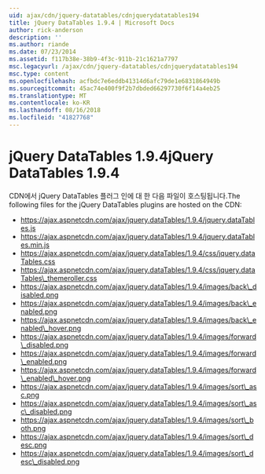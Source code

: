 ```yaml
---
uid: ajax/cdn/jquery-datatables/cdnjquerydatatables194
title: jQuery DataTables 1.9.4 | Microsoft Docs
author: rick-anderson
description: ''
ms.author: riande
ms.date: 07/23/2014
ms.assetid: f117b38e-38b9-4f3c-911b-21c1621a7797
msc.legacyurl: /ajax/cdn/jquery-datatables/cdnjquerydatatables194
msc.type: content
ms.openlocfilehash: acfbdc7e6eddb41314d6afc79de1e6831864949b
ms.sourcegitcommit: 45ac74e400f9f2b7dbded66297730f6f14a4eb25
ms.translationtype: MT
ms.contentlocale: ko-KR
ms.lasthandoff: 08/16/2018
ms.locfileid: "41827768"
---
```

<a name="jquery-datatables-194"></a><span data-ttu-id="1ab28-102">jQuery DataTables 1.9.4</span><span class="sxs-lookup"><span data-stu-id="1ab28-102">jQuery DataTables 1.9.4</span></span>
====================
<span data-ttu-id="1ab28-103">CDN에서 jQuery DataTables 플러그 인에 대 한 다음 파일이 호스팅됩니다.</span><span class="sxs-lookup"><span data-stu-id="1ab28-103">The following files for the jQuery DataTables plugins are hosted on the CDN:</span></span>

- https://ajax.aspnetcdn.com/ajax/jquery.dataTables/1.9.4/jquery.dataTables.js
- https://ajax.aspnetcdn.com/ajax/jquery.dataTables/1.9.4/jquery.dataTables.min.js
- https://ajax.aspnetcdn.com/ajax/jquery.dataTables/1.9.4/css/jquery.dataTables.css
- https://ajax.aspnetcdn.com/ajax/jquery.dataTables/1.9.4/css/jquery.dataTables\_themeroller.css
- https://ajax.aspnetcdn.com/ajax/jquery.dataTables/1.9.4/images/back\_disabled.png
- https://ajax.aspnetcdn.com/ajax/jquery.dataTables/1.9.4/images/back\_enabled.png
- https://ajax.aspnetcdn.com/ajax/jquery.dataTables/1.9.4/images/back\_enabled\_hover.png
- https://ajax.aspnetcdn.com/ajax/jquery.dataTables/1.9.4/images/forward\_disabled.png
- https://ajax.aspnetcdn.com/ajax/jquery.dataTables/1.9.4/images/forward\_enabled.png
- https://ajax.aspnetcdn.com/ajax/jquery.dataTables/1.9.4/images/forward\_enabled\_hover.png
- https://ajax.aspnetcdn.com/ajax/jquery.dataTables/1.9.4/images/sort\_asc.png
- https://ajax.aspnetcdn.com/ajax/jquery.dataTables/1.9.4/images/sort\_asc\_disabled.png
- https://ajax.aspnetcdn.com/ajax/jquery.dataTables/1.9.4/images/sort\_both.png
- https://ajax.aspnetcdn.com/ajax/jquery.dataTables/1.9.4/images/sort\_desc.png
- https://ajax.aspnetcdn.com/ajax/jquery.dataTables/1.9.4/images/sort\_desc\_disabled.png
